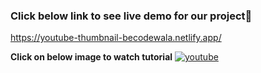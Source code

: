 ### Click below link to see live demo for our project🔗
https://youtube-thumbnail-becodewala.netlify.app/


**Click on below image to watch tutorial** 
[![youtube](https://img.youtube.com/vi/eaFcKp20Fcc/0.jpg)](https://www.youtube.com/watch?v=eaFcKp20Fcc)
